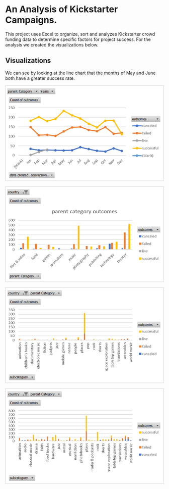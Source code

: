 # An Analysis of Kickstarter Campaigns.
This project uses Excel to organize, sort and analyzes Kickstarter crowd funding data to determine specific factors for project success. For the analysis we created the visualizations below.

## Visualizations 
We can see by looking at the line chart that the months of May and June both have a greater success rate.

![Outcomes Based on Launch Date Chart](/Resources/Outcomes%20Based%20on%20Launch%20Date.png)

![Parent Category Outcomes Chart](/Resources/parent%20category%20outcomes%20chart.png)

![Subcategory GB-Chart](/Resources/subcategory%20gb-chart.png)

![Subcategory US Chart](/Resources/subcategory-us%20chart.png)


